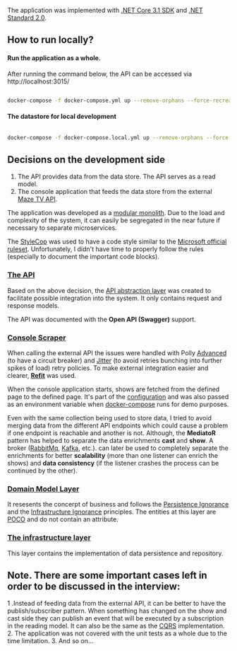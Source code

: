 
 The application was implemented with [.NET Core 3.1 SDK](https://github.com/dotnet/core/tree/master/release-notes/3.1) and [.NET Standard 2.0](https://docs.microsoft.com/en-us/dotnet/standard/net-standard).

## How to run locally? ##

#### Run the application as a whole.

After running the command below, the API can be accessed via http://localhost:3015/
```bash

docker-compose -f docker-compose.yml up --remove-orphans --force-recreate --renew-anon-volumes --build --abort-on-container-exit

```

#### The datastore for local development

```bash

docker-compose -f docker-compose.local.yml up --remove-orphans --force-recreate --renew-anon-volumes --build --abort-on-container-exit

```

## Decisions on the development side ##
 
1. The API provides data from the data store. The API serves as a read model.
  2. The console application that feeds the data store from the external [Maze TV API](http://api.tvmaze.com).

The application was developed as a [modular monolith](https://learning.oreilly.com/library/view/monolith-to-microservices/9781492047834/). Due to the load and complexity of the system, it can easily be segregated in the near future if necessary to separate microservices.

The [StyleCop](https://github.com/StyleCop/StyleCop) was used to have a code style similar to the [Microsoft official ruleset](https://docs.microsoft.com/en-us/visualstudio/code-quality/code-analysis-for-managed-code-warnings?view=vs-2019). Unfortunately, I didn't have time to properly follow the rules (especially to document the important code blocks).

### [The API](https://github.com/saddambilalov/Rtl.Assignment/tree/master/src/Api)
Based on the above decision, the [API abstraction layer](https://github.com/saddambilalov/Rtl.Assignment/tree/master/src/Api/Rtl.Assignment.Api.Abstractions/) was created to facilitate possible integration into the system. It only contains request and response models.

The API was documented with the **Open API (Swagger)** support.

### [Console Scraper](https://github.com/saddambilalov/Rtl.Assignment/tree/master/src/Console/Rtl.Assignment.Scraper)
When calling the external API the issues were handled with Polly [Advanced](https://github.com/App-vNext/Polly/wiki/Advanced-Circuit-Breaker) (to have a circuit breaker) and [Jitter](https://github.com/App-vNext/Polly/wiki/Retry-with-jitter) (to avoid retries bunching into further spikes of load) retry policies. To make external integration easier and clearer, [**Refit**](https://docs.microsoft.com/en-us/aspnet/core/fundamentals/http-requests?view=aspnetcore-3.1) was used.

When the console application starts, shows are fetched from the defined page to the defined page. It's part of the [configuration](https://github.com/saddambilalov/Rtl.Assignment/blob/7777b5e2d03059ddb6c1ca3d3dfd7c095447e19d/src/Console/Rtl.Assignment.Scraper/appsettings.json#L15) and was also passed as an environment variable when [docker-compose](https://github.com/saddambilalov/Rtl.Assignment/blob/7777b5e2d03059ddb6c1ca3d3dfd7c095447e19d/docker-compose.yml#L11) runs for demo purposes.

Even with the same collection being used to store data, I tried to avoid merging data from the different API endpoints which could cause a problem if one endpoint is reachable and another is not. Although, the **MediatoR** pattern has helped to separate the data enrichments **cast** and **show**. A broker ([RabbitMq]([https://www.rabbitmq.com/](https://www.rabbitmq.com/)), [Kafka]([https://kafka.apache.org/](https://kafka.apache.org/)), etc.). can later be used to completely separate the enrichments for better **scalability** (more than one listener can enrich the shows) and **data consistency** (if the listener crashes the process can be continued by the other).  

### [Domain Model Layer](https://github.com/saddambilalov/Rtl.Assignment/tree/master/src/Rtl.Assignment.Domain)
It resesents the concerpt of business and follows the [Persistence Ignorance](https://deviq.com/persistence-ignorance/) and the [Infrastructure Ignorance](https://ayende.com/blog/3137/infrastructure-ignorance) principles. The entities at this layer are [POCO](https://docs.microsoft.com/en-us/dotnet/architecture/microservices/microservice-ddd-cqrs-patterns/ddd-oriented-microservice) and do not contain an attribute.

### [The infrastructure layer](https://github.com/saddambilalov/Rtl.Assignment/tree/master/src/Rtl.Assignment.Infrastructure)
This layer contains the implementation of data persistence and repository.

## Note. There are some important cases left in order to be discussed in the interview: ##
1 .Instead of feeding data from the external API, it can be better to have the publish/subscriber pattern. When something has changed on the show and cast side they can publish an event that will be executed by a subscription in the reading model. It can also be the same as the [CQRS](https://learning.oreilly.com/library/view/designing-event-driven-systems/9781492038252/ch07.html) implementation.
2. The application was not covered with the unit tests as a whole due to the time limitation.
3. And so on...
